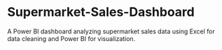 # Supermarket-Sales-Dashboard
A Power BI dashboard analyzing supermarket sales data using Excel for data cleaning and Power BI for visualization.
